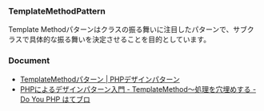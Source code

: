 ### TemplateMethodPattern

Template Methodパターンはクラスの振る舞いに注目したパターンで、サブクラスで具体的な振る舞いを決定させることを目的としています。

### Document

- [TemplateMethodパターン | PHPデザインパターン](https://www.ritolab.com/entry/117)
- [PHPによるデザインパターン入門 - TemplateMethod〜処理を穴埋めする - Do You PHP はてブロ](http://shimooka.hateblo.jp/entry/20141212/1418363698)